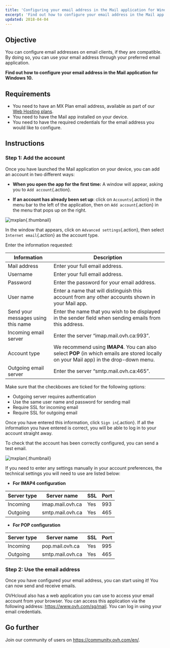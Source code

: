 ```yaml
---
title: 'Configuring your email address in the Mail application for Windows 10'
excerpt: 'Find out how to configure your email address in the Mail app for Windows 10.'
updated: 2018-04-04
---
```


## Objective

You can configure email addresses on email clients, if they are compatible. By doing so, you can use your email address through your preferred email application.

**Find out how to configure your email address in the Mail application for Windows 10.**

## Requirements

- You need to have an MX Plan email address, available as part of our [Web Hosting plans](https://www.ovhcloud.com/en-sg/web-hosting/).
- You need to have the Mail app installed on your device.
- You need to have the required credentials for the email address you would like to configure.

## Instructions

### Step 1: Add the account

Once you have launched the Mail application on your device, you can add an account in two different ways:

- **When you open the app for the first time:** A window will appear, asking you to `Add account`{.action}.

- **If an account has already been set up**: click on `Accounts`{.action} in the menu bar to the left of the application, then on `Add account`{.action} in the menu that pops up on the right.

![mxplan](images/configuration-mail-windows-step1.png){.thumbnail}

In the window that appears, click on `Advanced settings`{.action}, then select `Internet email`{.action} as the account type.

Enter the information requested:

|Information|Description|
|---|---|
|Mail address|Enter your full email address.|
|Username|Enter your full email address.|
|Password|Enter the password for your email address.|
|User name|Enter a name that will distinguish this account from any other accounts shown in your Mail app.|
|Send your messages using this name|Enter the name that you wish to be displayed in the sender field when sending emails from this address.|
|Incoming email server|Enter the server “imap.mail.ovh.ca:993”.|
|Account type|We recommend using **IMAP4**. You can also select **POP** (in which emails are stored locally on your Mail app) in the drop-down menu.|
|Outgoing email server|Enter the server “smtp.mail.ovh.ca:465”.|

Make sure that the checkboxes are ticked for the following options:

- Outgoing server requires authentication
- Use the same user name and password for sending mail
- Require SSL for incoming email
- Require SSL for outgoing email

Once you have entered this information, click `Sign in`{.action}. If all the information you have entered is correct, you will be able to log in to your account straight away.

To check that the account has been correctly configured, you can send a test email.

![mxplan](images/configuration-mail-windows-step2.png){.thumbnail}

If you need to enter any settings manually in your account preferences, the technical settings you will need to use are listed below:

- **For IMAP4 configuration**

|Server type|Server name|SSL|Port|
|---|---|---|---|
|Incoming|imap.mail.ovh.ca|Yes|993|
|Outgoing|smtp.mail.ovh.ca|Yes|465|

- **For POP configuration**

|Server type|Server name|SSL|Port|
|---|---|---|---|
|Incoming|pop.mail.ovh.ca|Yes|995|
|Outgoing|smtp.mail.ovh.ca|Yes|465|

### Step 2: Use the email address

Once you have configured your email address, you can start using it! You can now send and receive emails.

OVHcloud also has a web application you can use to access your email account from your browser. You can access this application via the following address: <https://www.ovh.com/sg/mail>. You can log in using your email credentials.
 
## Go further

Join our community of users on <https://community.ovh.com/en/>.
